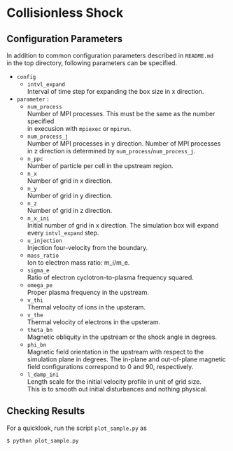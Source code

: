 # Collisionless Shock

## Configuration Parameters
In addition to common configuration parameters described in `README.md`  
in the top directory, following parameters can be specified.

- `config`
  - `intvl_expand`  
     Interval of time step for expanding the box size in x direction.
- `parameter` :
  - `num_process`  
     Number of MPI processes. This must be the same as the number specified  
     in execusion with `mpiexec` or `mpirun`.
  - `num_process_j`  
     Number of MPI processes in y direction. Number of MPI processes in z direction is
     determined by `num_process`/`num_process_j`.
  - `n_ppc`  
     Number of particle per cell in the upstream region.
  - `n_x`  
     Number of grid in x direction.
  - `n_y`  
     Number of grid in y direction.
  - `n_z`  
     Number of grid in z direction.
  - `n_x_ini`  
     Initial number of grid in x direction. The simulation box will expand  
     every `intvl_expand` step.
  - `u_injection`  
     Injection four-velocity from the boundary.
  - `mass_ratio`  
     Ion to electron mass ratio: m_i/m_e.
  - `sigma_e`  
     Ratio of electron cyclotron-to-plasma frequency squared.
  - `omega_pe`  
     Proper plasma frequency in the upstream.
  - `v_thi`  
     Thermal velocity of ions in the upsteram.
  - `v_the`  
     Thermal velocity of electrons in the upsteram.
  - `theta_bn`  
     Magnetic obliquity in the upstream or the shock angle in degrees.
  - `phi_bn`  
     Magnetic field orientation in the upstream with respect to the  
     simulation plane in degrees. The in-plane and out-of-plane magnetic  
     field configurations correspond to 0 and 90, respectively.
  - `l_damp_ini`  
     Length scale for the initial velocity profile in unit of grid size.  
     This is to smooth out initial disturbances and nothing physical.

## Checking Results
For a quicklook, run the script `plot_sample.py` as

```bash
$ python plot_sample.py
```
